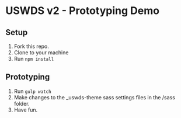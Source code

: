 # USWDS v2 - Prototyping Demo

## Setup
1. Fork this repo.
1. Clone to your machine
1. Run `npm install`

## Prototyping
1. Run `gulp watch`
1. Make changes to the _uswds-theme sass settings files in the /sass folder.
1. Have fun.
